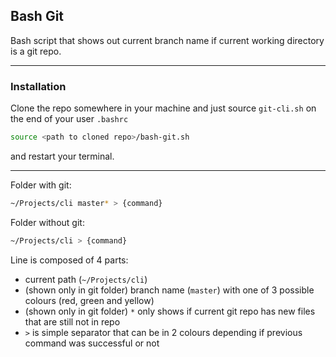 ## Bash Git

Bash script that shows out current branch name if current working directory is a git repo.

-----

### Installation

Clone the repo somewhere in your machine and just source `git-cli.sh` on the end of your user `.bashrc`


```bash
source <path to cloned repo>/bash-git.sh
```

and restart your terminal.


------

Folder with git:

```bash
~/Projects/cli master* > {command} 
```

Folder without git:

```bash
~/Projects/cli > {command} 
```

Line is composed of 4 parts:

- current path (`~/Projects/cli`)
- (shown only in git folder) branch name (`master`) with one of 3 possible colours (red, green and yellow)
- (shown only in git folder) `*` only shows if current git repo has new files that are still not in repo
- `>` is simple separator that can be in 2 colours depending if previous command was successful or not



